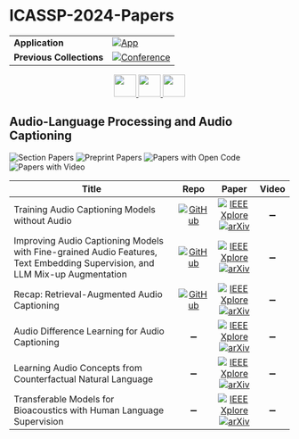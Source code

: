 # ICASSP-2024-Papers

<table>
    <tr>
        <td><strong>Application</strong></td>
        <td>
            <a href="https://huggingface.co/spaces/DmitryRyumin/NewEraAI-Papers" style="float:left;">
                <img src="https://img.shields.io/badge/🤗-NewEraAI--Papers-FFD21F.svg" alt="App" />
            </a>
        </td>
    </tr>
    <tr>
        <td><strong>Previous Collections</strong></td>
        <td>
            <a href="https://github.com/DmitryRyumin/ICASSP-2023-24-Papers/blob/main/README_2023.md">
                <img src="http://img.shields.io/badge/ICASSP-2023-0073AE.svg" alt="Conference">
            </a>
        </td>
    </tr>
</table>

<div align="center">
    <a href="https://github.com/DmitryRyumin/ICASSP-2023-24-Papers/blob/main/sections/2024/main/IVMSP-L10.md">
        <img src="https://cdn.jsdelivr.net/gh/DmitryRyumin/NewEraAI-Papers@main/images/left.svg" width="40" alt="" />
    </a>
    <a href="https://github.com/DmitryRyumin/ICASSP-2023-24-Papers/">
        <img src="https://cdn.jsdelivr.net/gh/DmitryRyumin/NewEraAI-Papers@main/images/home.svg" width="40" alt="" />
    </a>
    <a href="https://github.com/DmitryRyumin/ICASSP-2023-24-Papers/blob/main/sections/2024/main/IVMSP-L11.md">
        <img src="https://cdn.jsdelivr.net/gh/DmitryRyumin/NewEraAI-Papers@main/images/right.svg" width="40" alt="" />
    </a>
</div>


## Audio-Language Processing and Audio Captioning

![Section Papers](https://img.shields.io/badge/Section%20Papers-6-42BA16) ![Preprint Papers](https://img.shields.io/badge/Preprint%20Papers-6-b31b1b) ![Papers with Open Code](https://img.shields.io/badge/Papers%20with%20Open%20Code-3-1D7FBF) ![Papers with Video](https://img.shields.io/badge/Papers%20with%20Video-0-FF0000)

| **Title** | **Repo** | **Paper** | **Video** |
|-----------|:--------:|:---------:|:---------:|
| Training Audio Captioning Models without Audio | [![GitHub](https://img.shields.io/github/stars/microsoft/NoAudioCaptioning?style=flat)](https://github.com/microsoft/NoAudioCaptioning) | [![IEEE Xplore](https://img.shields.io/badge/IEEE-10448115-E4A42C.svg)](https://ieeexplore.ieee.org/document/10448115) <br/> [![arXiv](https://img.shields.io/badge/arXiv-2309.07372-b31b1b.svg)](https://arxiv.org/abs/2309.07372) | :heavy_minus_sign: |
| Improving Audio Captioning Models with Fine-grained Audio Features, Text Embedding Supervision, and LLM Mix-up Augmentation | [![GitHub](https://img.shields.io/github/stars/slSeanWU/beats-conformer-bart-audio-captioner?style=flat)](https://github.com/slSeanWU/beats-conformer-bart-audio-captioner) | [![IEEE Xplore](https://img.shields.io/badge/IEEE-10447215-E4A42C.svg)](https://ieeexplore.ieee.org/document/10447215) <br/> [![arXiv](https://img.shields.io/badge/arXiv-2309.17352-b31b1b.svg)](https://arxiv.org/abs/2309.17352) | :heavy_minus_sign: |
| Recap: Retrieval-Augmented Audio Captioning | [![GitHub](https://img.shields.io/github/stars/Sreyan88/RECAP?style=flat)](https://github.com/Sreyan88/RECAP) | [![IEEE Xplore](https://img.shields.io/badge/IEEE-10448030-E4A42C.svg)](https://ieeexplore.ieee.org/document/10448030) <br/> [![arXiv](https://img.shields.io/badge/arXiv-2309.09836-b31b1b.svg)](https://arxiv.org/abs/2309.09836) | :heavy_minus_sign: |
| Audio Difference Learning for Audio Captioning | :heavy_minus_sign: | [![IEEE Xplore](https://img.shields.io/badge/IEEE-10448085-E4A42C.svg)](https://ieeexplore.ieee.org/document/10448085) <br/> [![arXiv](https://img.shields.io/badge/arXiv-2309.08141-b31b1b.svg)](https://arxiv.org/abs/2309.08141) | :heavy_minus_sign: |
| Learning Audio Concepts from Counterfactual Natural Language | :heavy_minus_sign: | [![IEEE Xplore](https://img.shields.io/badge/IEEE-10446736-E4A42C.svg)](https://ieeexplore.ieee.org/document/10446736) <br/> [![arXiv](https://img.shields.io/badge/arXiv-2401.04935-b31b1b.svg)](https://arxiv.org/abs/2401.04935) | :heavy_minus_sign: |
| Transferable Models for Bioacoustics with Human Language Supervision | :heavy_minus_sign: | [![IEEE Xplore](https://img.shields.io/badge/IEEE-10447250-E4A42C.svg)](https://ieeexplore.ieee.org/document/10447250) <br/> [![arXiv](https://img.shields.io/badge/arXiv-2308.04978-b31b1b.svg)](https://arxiv.org/abs/2308.04978) | :heavy_minus_sign: |